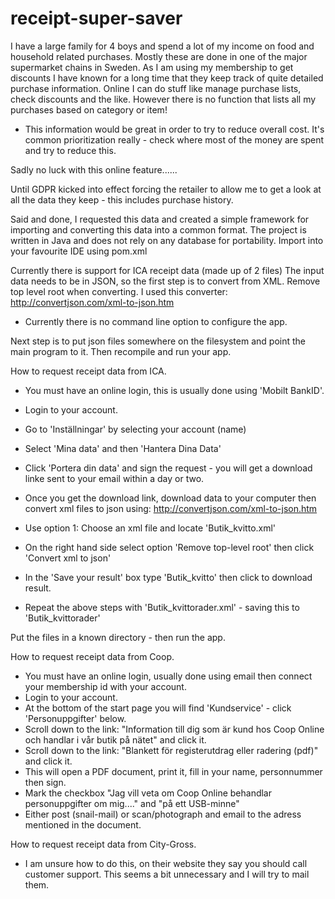﻿# receipt-super-saver

I have a large family for 4 boys and spend a lot of my income on food and household related purchases.
Mostly these are done in one of the major supermarket chains in Sweden. 
As I am using my membership to get discounts I have known for a long time that they keep track of quite detailed purchase information.
Online I can do stuff like manage purchase lists, check discounts and the like.
However there is no function that lists all my purchases based on category or item!

- This information would be great in order to try to reduce overall cost. 
It's common prioritization really - check where most of the money are spent and try to reduce this.

Sadly no luck with this online feature......

Until GDPR kicked into effect forcing the retailer to allow me to get a look at all the data they keep - this includes purchase history.

Said and done, I requested this data and created a simple framework for importing and converting this data into a common format.
The project is written in Java and does not rely on any database for portability.
Import into your favourite IDE using pom.xml

Currently there is support for ICA receipt data (made up of 2 files)
The input data needs to be in JSON, so the first step is to convert from XML. 
Remove top level root when converting. I used this converter:
http://convertjson.com/xml-to-json.htm

- Currently there is no command line option to configure the app.

Next step is to put json files somewhere on the filesystem and point the main program to it.
Then recompile and run your app.

How to request receipt data from ICA.

- You must have an online login, this is usually done using 'Mobilt BankID'.
- Login to your account.
- Go to 'Inställningar' by selecting your account (name)
- Select 'Mina data' and then 'Hantera Dina Data'
- Click 'Portera din data' and sign the request - you will get a download linke sent to your email within a day or two.

- Once you get the download link, download data to your computer then convert xml files to json using:
http://convertjson.com/xml-to-json.htm
- Use option 1: Choose an xml file and locate 'Butik_kvitto.xml'
- On the right hand side select option 'Remove top-level root' then click 'Convert xml to json'
- In the 'Save your result' box type 'Butik_kvitto' then click to download result.
* Repeat the above steps with 'Butik_kvittorader.xml' - saving this to 'Butik_kvittorader'

Put the files in a known directory - then run the app.

How to request receipt data from Coop.

- You must have an online login, usually done using email then connect your membership id with your account.
- Login to your account.
- At the bottom of the start page you will find 'Kundservice' - click 'Personuppgifter' below.
- Scroll down to the link: "Information till dig som är kund hos Coop Online och handlar i vår butik på nätet" and click it.
- Scroll down to the link: "Blankett för registerutdrag eller radering (pdf)" and click it.
- This will open a PDF document, print it, fill in your name, personnummer then sign.
- Mark the checkbox "Jag vill veta om Coop Online behandlar personuppgifter om mig...." and
"på ett USB-minne"
- Either post (snail-mail) or scan/photograph and email to the adress mentioned in the document.


How to request receipt data from City-Gross.

- I am unsure how to do this, on their website they say you should call customer support.
This seems a bit unnecessary and I will try to mail them.






